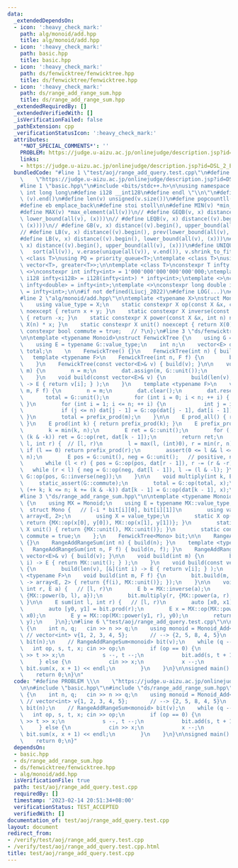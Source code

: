 ```yaml
---
data:
  _extendedDependsOn:
  - icon: ':heavy_check_mark:'
    path: alg/monoid/add.hpp
    title: alg/monoid/add.hpp
  - icon: ':heavy_check_mark:'
    path: basic.hpp
    title: basic.hpp
  - icon: ':heavy_check_mark:'
    path: ds/fenwicktree/fenwicktree.hpp
    title: ds/fenwicktree/fenwicktree.hpp
  - icon: ':heavy_check_mark:'
    path: ds/range_add_range_sum.hpp
    title: ds/range_add_range_sum.hpp
  _extendedRequiredBy: []
  _extendedVerifiedWith: []
  _isVerificationFailed: false
  _pathExtension: cpp
  _verificationStatusIcon: ':heavy_check_mark:'
  attributes:
    '*NOT_SPECIAL_COMMENTS*': ''
    PROBLEM: https://judge.u-aizu.ac.jp/onlinejudge/description.jsp?id=DSL_2_E
    links:
    - https://judge.u-aizu.ac.jp/onlinejudge/description.jsp?id=DSL_2_E
  bundledCode: "#line 1 \"test/aoj/range_add_query.test.cpp\"\n#define PROBLEM \\\n\
    \    \"https://judge.u-aizu.ac.jp/onlinejudge/description.jsp?id=DSL_2_E\"\n\n\
    #line 1 \"basic.hpp\"\n#include <bits/stdc++.h>\n\nusing namespace std;\n\n#define\
    \ int long long\n#define i128 __int128\n#define endl \"\\n\"\n#define all(v) (v).begin(),\
    \ (v).end()\n#define len(v) unsigned(v.size())\n#define popcountll(x) __builtin_popcountll(x)\n\
    #define eb emplace_back\n#define stoi stoll\n\n#define MIN(v) *min_element(all(v))\n\
    #define MAX(v) *max_element(all(v))\n// #define GEQB(v, x) distance((v).begin(),\
    \ lower_bound(all(v), (x)))\n// #define LEQB(v, x) distance((v).begin(), prev(upper_bound(all(v),\
    \ (x))))\n// #define GB(v, x) distance((v).begin(), upper_bound(all(v), (x)))\n\
    // #define LB(v, x) distance((v).begin(), prev(lower_bound(all(v), (x))))\n\n\
    #define LB(v, x) distance((v).begin(), lower_bound(all(v), (x)))\n#define UB(v,\
    \ x) distance((v).begin(), upper_bound(all(v), (x)))\n#define UNIQUE(v) \\\n \
    \   sort(all(v)), v.erase(unique(all(v)), v.end()), v.shrink_to_fit()\n\ntemplate\
    \ <class T>\nusing PQ = priority_queue<T>;\ntemplate <class T>\nusing PQG = priority_queue<T,\
    \ vector<T>, greater<T>>;\n\ntemplate <class T>\nconstexpr T infty = 0;\ntemplate\
    \ <>\nconstexpr int infty<int> = 1'000'000'000'000'000'000;\ntemplate <>\nconstexpr\
    \ i128 infty<i128> = i128(infty<int>) * infty<int>;\ntemplate <>\nconstexpr double\
    \ infty<double> = infty<int>;\ntemplate <>\nconstexpr long double infty<long double>\
    \ = infty<int>;\n\n#if not defined(Liucj_2022)\n#define LOG(...)\n#endif // Liucj_2022\n\
    #line 2 \"alg/monoid/add.hpp\"\n\ntemplate <typename X>\nstruct Monoid_Add {\n\
    \    using value_type = X;\n    static constexpr X op(const X &x, const X &y)\
    \ noexcept { return x + y; }\n    static constexpr X inverse(const X &x) noexcept\
    \ { return -x; }\n    static constexpr X power(const X &x, int n) noexcept { return\
    \ X(n) * x; }\n    static constexpr X unit() noexcept { return X(0); }\n    static\
    \ constexpr bool commute = true;   // ?\n};\n#line 3 \"ds/fenwicktree/fenwicktree.hpp\"\
    \n\ntemplate <typename Monoid>\nstruct FenwickTree {\n    using G = Monoid;\n\
    \    using E = typename G::value_type;\n    int n;\n    vector<E> dat;\n    E\
    \ total;\n    \n    FenwickTree() {}\n    FenwickTree(int n) { build(n); }\n \
    \   template <typename F>\n    FenwickTree(int n, F f) {\n        build(n, f);\n\
    \    }\n    FenwickTree(const vector<E>& v) { build(v); }\n\n    void build(int\
    \ m) {\n        n = m;\n        dat.assign(m, G::unit());\n        total = G::unit();\n\
    \    }\n    void build(const vector<E>& v) {\n        build(len(v), [&](int i)\
    \ -> E { return v[i]; } );\n    }\n    template <typename F>\n    void build(int\
    \ m, F f) {\n        n = m;\n        dat.clear();\n        dat.reserve(m);\n \
    \       total = G::unit();\n        for (int i = 0; i < n; ++ i) { dat.eb(f(i));\
    \ }\n        for (int i = 1; i <= n; ++ i) {\n            int j = i + (i & -i);\n\
    \            if (j <= n) dat[j - 1] = G::op(dat[j - 1], dat[i - 1]);\n       \
    \ }\n        total = prefix_prod(m);\n    }\n\n    E prod_all() { return total;\
    \ }\n    E prod(int k) { return prefix_prod(k); }\n    E prefix_prod(int k) {\n\
    \        k = min(k, n);\n        E ret = G::unit();\n        for (; k > 0; k -=\
    \ (k & -k)) ret = G::op(ret, dat[k - 1]);\n        return ret;\n    }\n    E prod(int\
    \ l, int r) {  // [l, r)\n        l = max(l, (int)0), r = min(r, n);\n       \
    \ if (l == 0) return prefix_prod(r);\n        assert(0 <= l && l <= r && r <=\
    \ n);\n        E pos = G::unit(), neg = G::unit();   // positive, negative\n \
    \       while (l < r) { pos = G::op(pos, dat[r - 1]), r -= (r & -r); }\n     \
    \   while (r < l) { neg = G::op(neg, dat[l - 1]), l -= (l & -l); }\n        return\
    \ G::op(pos, G::inverse(neg));\n    }\n\n    void multiply(int k, E x) {\n   \
    \     static_assert(G::commute);\n        total = G::op(total, x);\n        for\
    \ (++ k; k <= n; k += (k & -k)) dat[k - 1] = G::op(dat[k - 1], x);\n    }\n};\n\
    #line 3 \"ds/range_add_range_sum.hpp\"\n\ntemplate <typename Monoid>\nstruct RangeAddRangeSum\
    \ {\n    using MX = Monoid;\n    using E = typename MX::value_type;\n    \n  \
    \  struct Mono {   // [-i * bit[i][0], bit[i][1]]\n        using value_type =\
    \ array<E, 2>;\n        using X = value_type;\n        static X op(X x, X y) {\
    \ return {MX::op(x[0], y[0]), MX::op(x[1], y[1])}; }\n        static constexpr\
    \ X unit() { return {MX::unit(), MX::unit()}; }\n        static constexpr bool\
    \ commute = true;\n    };\n    FenwickTree<Mono> bit;\n\n    RangeAddRangeSum()\
    \ {}\n    RangeAddRangeSum(int n) { build(n); }\n    template <typename F>\n \
    \   RangeAddRangeSum(int n, F f) { build(n, f); }\n    RangeAddRangeSum(const\
    \ vector<E>& v) { build(v); }\n\n    void build(int m) {\n        build(m, [](int\
    \ i) -> E { return MX::unit(); } );\n    }\n    void build(const vector<E>& v)\
    \ {\n        build(len(v), [&](int i) -> E { return v[i]; } );\n    }\n    template\
    \ <typename F>\n    void build(int m, F f) {\n        bit.build(m, [&](int i)\
    \ -> array<E, 2> { return {f(i), MX::unit()}; });\n    }\n\n    void add(int l,\
    \ int r, E a) {   // [l, r)\n        E b = MX::inverse(a);\n        bit.multiply(l,\
    \ {MX::power(b, l), a});\n        bit.multiply(r, {MX::power(a, r), b});\n   \
    \ }\n\n    E sum(int l, int r) {   // [l, r)\n        auto [x0, x1] = bit.prod(l);\n\
    \        auto [y0, y1] = bit.prod(r);\n        E x = MX::op(MX::power(x1, l),\
    \ x0);\n        E y = MX::op(MX::power(y1, r), y0);\n        return MX::op(MX::inverse(x),\
    \ y);\n    }\n};\n#line 6 \"test/aoj/range_add_query.test.cpp\"\n\nvoid solve()\
    \ {\n    int n, q;   cin >> n >> q;\n    using monoid = Monoid_Add<int>;\n   \
    \ // vector<int> v{1, 2, 3, 4, 5};       // --> {2, 5, 8, 4, 5}\n    RangeAddRangeSum<monoid>\
    \ bit(n);\n    // RangeAddRangeSum<monoid> bit(v);\n    while (q --) {\n     \
    \   int op, s, t, x; cin >> op;\n        if (op == 0) {\n            cin >> s\
    \ >> t >> x;\n            s --, t --;\n            bit.add(s, t + 1, x);\n   \
    \     } else {\n            cin >> x;\n            x --;\n            cout <<\
    \ bit.sum(x, x + 1) << endl;\n        }\n    }\n}\n\nsigned main() {\n    solve();\n\
    \    return 0;\n}\n"
  code: "#define PROBLEM \\\n    \"https://judge.u-aizu.ac.jp/onlinejudge/description.jsp?id=DSL_2_E\"\
    \n\n#include \"basic.hpp\"\n#include \"ds/range_add_range_sum.hpp\"\n\nvoid solve()\
    \ {\n    int n, q;   cin >> n >> q;\n    using monoid = Monoid_Add<int>;\n   \
    \ // vector<int> v{1, 2, 3, 4, 5};       // --> {2, 5, 8, 4, 5}\n    RangeAddRangeSum<monoid>\
    \ bit(n);\n    // RangeAddRangeSum<monoid> bit(v);\n    while (q --) {\n     \
    \   int op, s, t, x; cin >> op;\n        if (op == 0) {\n            cin >> s\
    \ >> t >> x;\n            s --, t --;\n            bit.add(s, t + 1, x);\n   \
    \     } else {\n            cin >> x;\n            x --;\n            cout <<\
    \ bit.sum(x, x + 1) << endl;\n        }\n    }\n}\n\nsigned main() {\n    solve();\n\
    \    return 0;\n}"
  dependsOn:
  - basic.hpp
  - ds/range_add_range_sum.hpp
  - ds/fenwicktree/fenwicktree.hpp
  - alg/monoid/add.hpp
  isVerificationFile: true
  path: test/aoj/range_add_query.test.cpp
  requiredBy: []
  timestamp: '2023-02-14 20:51:34+08:00'
  verificationStatus: TEST_ACCEPTED
  verifiedWith: []
documentation_of: test/aoj/range_add_query.test.cpp
layout: document
redirect_from:
- /verify/test/aoj/range_add_query.test.cpp
- /verify/test/aoj/range_add_query.test.cpp.html
title: test/aoj/range_add_query.test.cpp
---
```

